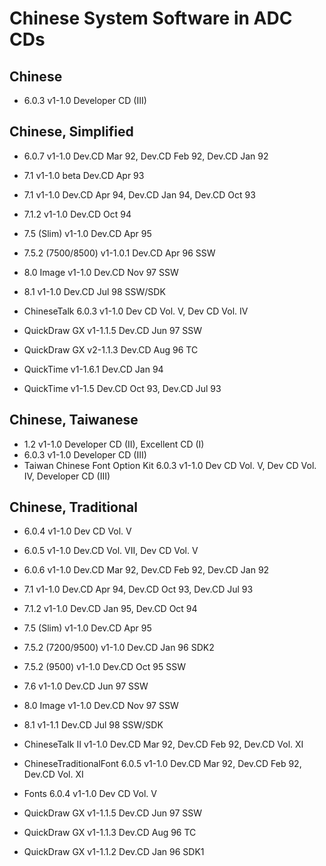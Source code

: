 
# Chinese System Software in ADC CDs

## Chinese
* 6.0.3  v1-1.0  Developer CD (III)

## Chinese, Simplified
* 6.0.7  v1-1.0  Dev.CD Mar 92, Dev.CD Feb 92, Dev.CD Jan 92
* 7.1  v1-1.0 beta  Dev.CD Apr 93
* 7.1  v1-1.0  Dev.CD Apr 94, Dev.CD Jan 94, Dev.CD Oct 93
* 7.1.2  v1-1.0  Dev.CD Oct 94
* 7.5 (Slim)  v1-1.0  Dev.CD Apr 95
* 7.5.2 (7500/8500)  v1-1.0.1  Dev.CD Apr 96 SSW
* 8.0 Image  v1-1.0  Dev.CD Nov 97 SSW
* 8.1  v1-1.0  Dev.CD Jul 98 SSW/SDK
* ChineseTalk 6.0.3  v1-1.0  Dev CD Vol. V, Dev CD Vol. IV

* QuickDraw GX  v1-1.1.5  Dev.CD Jun 97 SSW
* QuickDraw GX  v2-1.1.3  Dev.CD Aug 96 TC
* QuickTime  v1-1.6.1  Dev.CD Jan 94
* QuickTime  v1-1.5  Dev.CD Oct 93, Dev.CD Jul 93

## Chinese, Taiwanese
* 1.2  v1-1.0  Developer CD (II), Excellent CD (I)
* 6.0.3  v1-1.0  Developer CD (III)
* Taiwan Chinese Font Option Kit 6.0.3  v1-1.0  Dev CD Vol. V, Dev CD Vol. IV, Developer CD (III)

## Chinese, Traditional
* 6.0.4  v1-1.0  Dev CD Vol. V
* 6.0.5  v1-1.0  Dev.CD Vol. VII, Dev CD Vol. V
* 6.0.6  v1-1.0  Dev.CD Mar 92, Dev.CD Feb 92, Dev.CD Jan 92
* 7.1  v1-1.0  Dev.CD Apr 94, Dev.CD Oct 93, Dev.CD Jul 93
* 7.1.2  v1-1.0  Dev.CD Jan 95, Dev.CD Oct 94
* 7.5 (Slim)  v1-1.0  Dev.CD Apr 95
* 7.5.2 (7200/9500)  v1-1.0  Dev.CD Jan 96 SDK2
* 7.5.2 (9500)  v1-1.0  Dev.CD Oct 95 SSW
* 7.6  v1-1.0  Dev.CD Jun 97 SSW
* 8.0 Image  v1-1.0  Dev.CD Nov 97 SSW
* 8.1  v1-1.1  Dev.CD Jul 98 SSW/SDK
* ChineseTalk II  v1-1.0  Dev.CD Mar 92, Dev.CD Feb 92, Dev.CD Vol. XI
* ChineseTraditionalFont 6.0.5  v1-1.0  Dev.CD Mar 92, Dev.CD Feb 92, Dev.CD Vol. XI
* Fonts 6.0.4  v1-1.0  Dev CD Vol. V

* QuickDraw GX  v1-1.1.5  Dev.CD Jun 97 SSW
* QuickDraw GX  v1-1.1.3  Dev.CD Aug 96 TC
* QuickDraw GX  v1-1.1.2  Dev.CD Jan 96 SDK1

